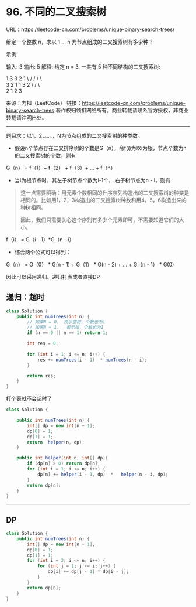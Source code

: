 # 96. 不同的二叉搜索树

URL：https://leetcode-cn.com/problems/unique-binary-search-trees/

给定一个整数 n，求以 1 ... n 为节点组成的二叉搜索树有多少种？

示例:

输入: 3
输出: 5
解释:
给定 n = 3, 一共有 5 种不同结构的二叉搜索树:

   1         3     3      2      1
    \       /     /      / \      \
     3     2     1      1   3      2
    /     /       \                 \
   2     1         2                 3

来源：力扣（LeetCode）
链接：https://leetcode-cn.com/problems/unique-binary-search-trees
著作权归领扣网络所有。商业转载请联系官方授权，非商业转载请注明出处。

---

题目求：以1，2，。。。，N为节点组成的二叉搜索树的种类数。

- 假设n个节点存在二叉排序树的个数是G（n），令f(i)为以i为根，节点个数为n的二叉搜索树的个数，则有

G（n） = f（1）+ f（2） + f（3）+  ... + f（n）

- 当i为根节点时，其左子树节点个数为i-1个， 右子树节点为n - i，则有

> 这一点需要明确：用元素个数相同的升序序列构造出的二叉搜索树的种类是相同的。比如用1，2，3构造出的二叉搜索树种数和用4，5，6构造出来的种树相同。
>
> 因此，我们只需要关心这个序列有多少个元素即可，不需要知道它们的大小。

f（i） = G（i - 1）*G（n - i）

- 综合两个公式可以得到：

G（n） = G（0） *  G(n - 1) +  G（1） *  G(n - 2) + ... +  G（n - 1） *  G(0)

因此可以采用递归、递归打表或者直接DP

## 递归：超时

```java
class Solution {
    public int numTrees(int n) {
        // 如果N = 0， 表示空树，个数也为1
        // 如果N = 1，  表示根，个数也为1
        if (n == 0 || n == 1) return 1;

        int res = 0;
        
        for (int i = 1; i <= n; i++) {
            res += numTrees(i - 1)  * numTrees(n - i);
        }

        return res;
    }
}
```

打个表就不会超时了

```java
class Solution {

    public int numTrees(int n) {
        int[] dp = new int[n + 1];    
        dp[0] = 1;
        dp[1] = 1;
        return  helper(n, dp);
    }

    public int helper(int n, int[] dp){ 
        if (dp[n] > 0) return dp[n];
        for (int i = 1; i <= n; i++) {
            dp[n] += helper(i - 1, dp)  *   helper(n - i, dp);
        }
        return dp[n];
    }
}
```

---

## DP 

```java
class Solution {
    public int numTrees(int n) {
        int[] dp = new int[n + 1];
        dp[0] = 1;
        dp[1] = 1;
        for (int i = 2; i <= n; i++) {
            for (int j = 1; j <= i; j++) {
                dp[i] += dp[j - 1] * dp[i - j];
            }
        }
        return dp[n];
    }
}
```

